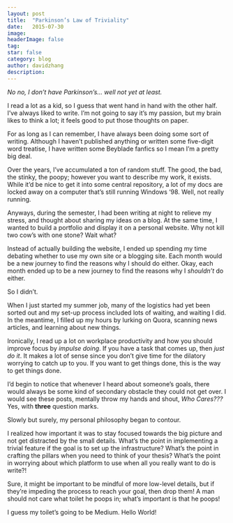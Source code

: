 ```yaml
---
layout:	post
title:	"Parkinson’s Law of Triviality"
date:	2015-07-30
image:
headerImage: false
tag:
star: false
category: blog
author: davidzhang
description:
---
```


  *No no, I don’t have Parkinson’s… well not yet at least.*

I read a lot as a kid, so I guess that went hand in hand with the other half. I’ve always liked to write. I’m not going to say it’s my passion, but my brain likes to think a lot; it feels good to put those thoughts on paper.

For as long as I can remember, I have always been doing some sort of writing. Although I haven’t published anything or written some five-digit word treatise, I have written some Beyblade fanfics so I mean I’m a pretty big deal.

Over the years, I’ve accumulated a ton of random stuff. The good, the bad, the stinky, the poopy; however you want to describe my work, it exists. While it’d be nice to get it into some central repository, a lot of my docs are locked away on a computer that’s still running Windows ‘98. Well, not really running.

Anyways, during the semester, I had been writing at night to relieve my stress, and thought about sharing my ideas on a blog. At the same time, I wanted to build a portfolio and display it on a personal website. Why not kill two cow’s with one stone? Wait what?

Instead of actually building the website, I ended up spending my time debating whether to use my own site or a blogging site. Each month would be a new journey to find the reasons why I should do either. Okay, each month ended up to be a new journey to find the reasons why I *shouldn’t* do either.

So I didn’t.

When I just started my summer job, many of the logistics had yet been sorted out and my set-up process included lots of waiting, and waiting I did. In the meantime, I filled up my hours by lurking on Quora, scanning news articles, and learning about new things.

Ironically, I read up a lot on workplace productivity and how you should improve focus by *impulse doing*. If you have a task that comes up, then *just do it*. It makes a lot of sense since you don’t give time for the dilatory worrying to catch up to you. If you want to get things done, this is the way to get things done.

I’d begin to notice that whenever I heard about someone’s goals, there would always be some kind of secondary obstacle they could not get over. I would see these posts, mentally throw my hands and shout, *Who Cares???* Yes, with **three** question marks.

Slowly but surely, my personal philosophy began to contour.

I realized how important it was to stay focused towards the big picture and not get distracted by the small details. What’s the point in implementing a trivial feature if the goal is to set up the infrastructure? What’s the point in crafting the pillars when you need to think of your thesis? What’s the point in worrying about which platform to use when all you really want to do is write?!

Sure, it might be important to be mindful of more low-level details, but if they’re impeding the process to reach your goal, then drop them! A man should not care what toilet he poops in; what’s important is that he poops!

I guess my toilet’s going to be Medium. Hello World!
